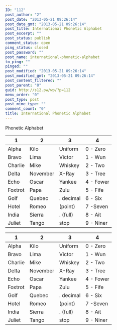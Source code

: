 ```yaml
---
ID: "112"
post_author: "2"
post_date: "2013-05-21 09:26:14"
post_date_gmt: "2013-05-21 09:26:14"
post_title: International Phonetic Alphabet
post_excerpt: ""
post_status: publish
comment_status: open
ping_status: closed
post_password: ""
post_name: international-phonetic-alphabet
to_ping: ""
pinged: ""
post_modified: "2013-05-21 09:26:14"
post_modified_gmt: "2013-05-21 09:26:14"
post_content_filtered: ""
post_parent: "0"
guid: http://s12.pw/wp/?p=112
menu_order: "0"
post_type: post
post_mime_type: ""
comment_count: "0"
title: International Phonetic Alphabet
---
```


Phonetic Alphabet


|1|2|3|4|
|--- |--- |--- |--- |
|Alpha|Kilo|Uniform|0 - Zero|
|Bravo|Lima|Victor|1 - Wun|
|Charlie|Mike|Whiskey|2 - Two|
|Delta|November|X-Ray|3 - Tree|
|Echo|Oscar|Yankee|4 - Fower|
|Foxtrot|Papa|Zulu|5 - Fife|
|Golf|Quebec|. decimal|6 - Six|
|Hotel|Romeo|(point)|7 -Seven|
|India|Sierra|. (full)|8 - Ait|
|Juliet|Tango|stop|9 - Niner|



<table>
<thead>
<tr>
  <th>1</th>
  <th>2</th>
  <th>3</th>
  <th>4</th>
</tr>
</thead>
<tbody>
<tr>
  <td>Alpha</td>
  <td>Kilo</td>
  <td>Uniform</td>
  <td>0 - Zero</td>
</tr>
<tr>
  <td>Bravo</td>
  <td>Lima</td>
  <td>Victor</td>
  <td>1 - Wun</td>
</tr>
<tr>
  <td>Charlie</td>
  <td>Mike</td>
  <td>Whiskey</td>
  <td>2 - Two</td>
</tr>
<tr>
  <td>Delta</td>
  <td>November</td>
  <td>X-Ray</td>
  <td>3 - Tree</td>
</tr>
<tr>
  <td>Echo</td>
  <td>Oscar</td>
  <td>Yankee</td>
  <td>4 - Fower</td>
</tr>
<tr>
  <td>Foxtrot</td>
  <td>Papa</td>
  <td>Zulu</td>
  <td>5 - Fife</td>
</tr>
<tr>
  <td>Golf</td>
  <td>Quebec</td>
  <td>. decimal</td>
  <td>6 - Six</td>
</tr>
<tr>
  <td>Hotel</td>
  <td>Romeo</td>
  <td>(point)</td>
  <td>7 -Seven</td>
</tr>
<tr>
  <td>India</td>
  <td>Sierra</td>
  <td>. (full)</td>
  <td>8 - Ait</td>
</tr>
<tr>
  <td>Juliet</td>
  <td>Tango</td>
  <td>stop</td>
  <td>9 - Niner</td>
</tr>
</tbody>
</table>

